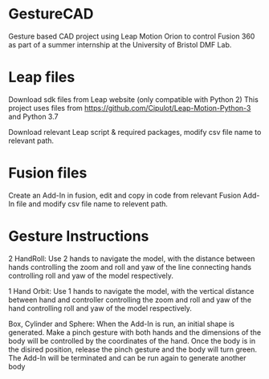 # GestureCAD
Gesture based CAD project using Leap Motion Orion to control Fusion 360 as part of a summer internship at the University of Bristol DMF Lab.

# Leap files
Download sdk files from Leap website (only compatible with Python 2)
This project uses files from https://github.com/Cipulot/Leap-Motion-Python-3 and Python 3.7

Download relevant Leap script & required packages, modify csv file name to relevant path.

# Fusion files
Create an Add-In in fusion, edit and copy in code from relevant Fusion Add-In file and modify csv file name to relevent path.

# Gesture Instructions
2 HandRoll: Use 2 hands to navigate the model, with the distance between hands controlling the zoom and roll and yaw of the line connecting hands controlling roll and yaw of the model respectively.

1 Hand Orbit:  Use 1 hands to navigate the model, with the vertical distance between hand and controller controlling the zoom and roll and yaw of the hand controlling roll and yaw of the model respectively.

Box, Cylinder and Sphere: When the Add-In is run, an initial shape is generated. Make a pinch gesture with both hands and the dimensions of the body will be controlled by the coordinates of the hand. Once the body is in the disired position, release the pinch gesture and the body will turn green. The Add-In will be terminated and can be run again to generate another body
